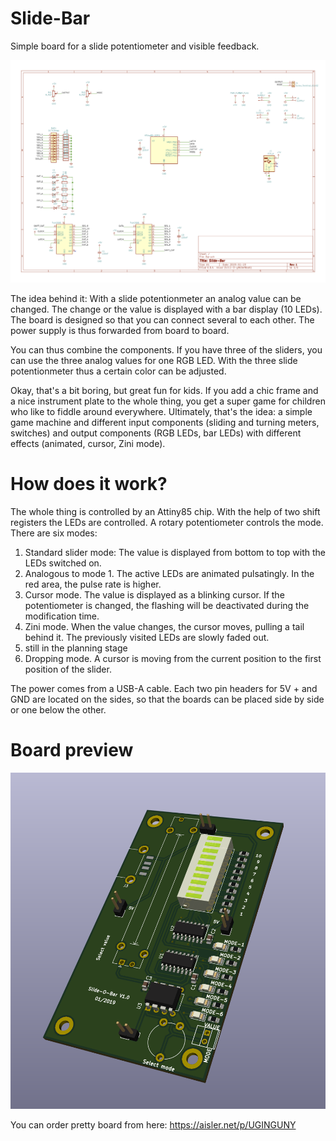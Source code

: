# Slide-Bar

Simple board for a slide potentiometer and visible feedback.

<img src="https://github.com/zookzook/Slide-Bar/raw/master/gfx/schema.png" width="600">

The idea behind it: With a slide potentionmeter an analog value can be changed. The change or the value is displayed with a bar display (10 LEDs). The board is designed so that you can connect several to each other. The power supply is thus forwarded from board to board.

You can thus combine the components. If you have three of the sliders, you can use the three analog values for one RGB LED. With the three slide potentionmeter thus a certain color can be adjusted.

Okay, that's a bit boring, but great fun for kids. If you add a chic frame and a nice instrument plate to the whole thing, you get a super game for children who like to fiddle around everywhere. Ultimately, that's the idea: a simple game machine and different input components (sliding and turning meters, switches) and output components (RGB LEDs, bar LEDs) with different effects (animated, cursor, Zini mode).

# How does it work?

The whole thing is controlled by an Attiny85 chip. With the help of two shift registers the LEDs are controlled. A rotary potentiometer controls the mode. There are six modes:

1) Standard slider mode: The value is displayed from bottom to top with the LEDs switched on.
2) Analogous to mode 1. The active LEDs are animated pulsatingly. In the red area, the pulse rate is higher.
3) Cursor mode. The value is displayed as a blinking cursor. If the potentiometer is changed, the flashing will be deactivated during the modification time.
4) Zini mode. When the value changes, the cursor moves, pulling a tail behind it. The previously visited LEDs are slowly faded out.
5) still in the planning stage
6) Dropping mode. A cursor is moving from the current position to the first position of the slider.

The power comes from a USB-A cable. Each two pin headers for 5V + and GND are located on the sides, so that the boards can be placed side by side or one below the other.

# Board preview
<img src="https://github.com/zookzook/Slide-Bar/raw/master/gfx/slide-bar.png" width="600">

You can order pretty board from here: https://aisler.net/p/UGINGUNY